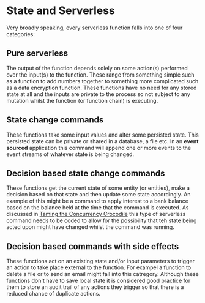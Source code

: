 # State and Serverless

Very broadly speaking, every serverless function falls into one of four categories:  

## Pure serverless

The output of the function depends solely on some action(s) performed over the input(s) to the function.  These range from something simple such as a function to add numbers together to something more complicated such as a data encryption function.  These functions have no need for any stored state at all and the inputs are private to the process so not subject to any mutation whilst the function (or function chain) is executing.

## State change commands

These functions take some input values and alter some persisted state.  This persisted state can be private or shared in a database, a file etc.  In an **event sourced** application this command will append one or more events to the event streams of whatever state is being changed.

## Decision based state change commands

These functions get the current state of some entity (or entities), make a decision based on that state and then update some state accordingly.  An example of this might be a command to apply interest to a bank balance based on the balance held at the time that the command is executed.  As discussed in [Taming the Concurrency Crocodile](taming-the-concurrency-crocodile.md) this type of serverless command needs to be coded to allow for the possibility that teh state being acted upon might have changed whilst the command was running.

## Decision based commands with side effects

These functions act on an existing state and/or input parameters to trigger an action to take place external to the function.  For exampel a function to delete a file or to send an email might fall into this catregory.  Although these functions don't have to save local state it is considered good practice for them to store an audit trail of any actions they trigger so that there is a reduced chance of duplicate actions.

